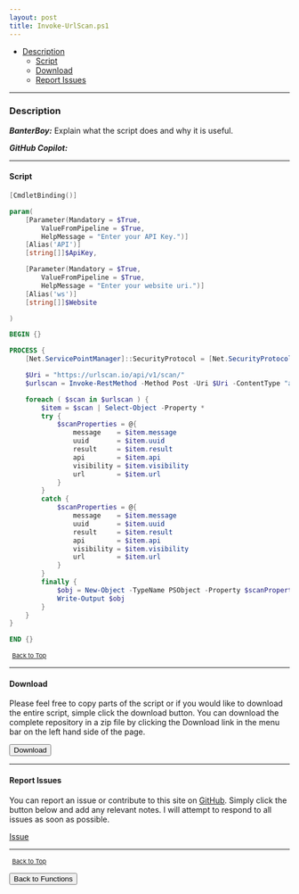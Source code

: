 ```yaml
---
layout: post
title: Invoke-UrlScan.ps1
---
```


- [Description](#description)
  - [Script](#script)
  - [Download](#download)
  - [Report Issues](#report-issues)

---

### Description

**_BanterBoy:_** Explain what the script does and why it is useful.

**_GitHub Copilot:_**

---

#### Script

```powershell
[CmdletBinding()]

param(
    [Parameter(Mandatory = $True,
        ValueFromPipeline = $True,
        HelpMessage = "Enter your API Key.")]
    [Alias('API')]
    [string[]]$ApiKey,

    [Parameter(Mandatory = $True,
        ValueFromPipeline = $True,
        HelpMessage = "Enter your website uri.")]
    [Alias('ws')]
    [string[]]$Website

)

BEGIN {}

PROCESS {
    [Net.ServicePointManager]::SecurityProtocol = [Net.SecurityProtocolType]::Tls12

    $Uri = "https://urlscan.io/api/v1/scan/"
    $urlscan = Invoke-RestMethod -Method Post -Uri $Uri -ContentType "application/json" -Headers @{"API-Key" = "$ApiKey" } -Body "{`"url`":`"$Website`"}"

    foreach ( $scan in $urlscan ) {
        $item = $scan | Select-Object -Property *
        try {
            $scanProperties = @{
                message    = $item.message
                uuid       = $item.uuid
                result     = $item.result
                api        = $item.api
                visibility = $item.visibility
                url        = $item.url
            }
        }
        catch {
            $scanProperties = @{
                message    = $item.message
                uuid       = $item.uuid
                result     = $item.result
                api        = $item.api
                visibility = $item.visibility
                url        = $item.url
            }
        }
        finally {
            $obj = New-Object -TypeName PSObject -Property $scanProperties
            Write-Output $obj
        }
    }
}

END {}
```

<span style="font-size:11px;"><a href="#"><i class="fas fa-caret-up" aria-hidden="true" style="color: white; margin-right:5px;"></i>Back to Top</a></span>

---

#### Download

Please feel free to copy parts of the script or if you would like to download the entire script, simple click the download button. You can download the complete repository in a zip file by clicking the Download link in the menu bar on the left hand side of the page.

<button class="btn" type="submit" onclick="window.open('/PowerShell/functions/Invoke-UrlScan.ps1')">
    <i class="fa fa-cloud-download-alt">
    </i>
        Download
</button>

---

#### Report Issues

You can report an issue or contribute to this site on <a href="https://github.com/BanterBoy/scripts-blog/issues">GitHub</a>. Simply click the button below and add any relevant notes. I will attempt to respond to all issues as soon as possible.

<!-- Place this tag where you want the button to render. -->

<a class="github-button" href="https://github.com/BanterBoy/scripts-blog/issues/new?title=Invoke-UrlScan.ps1&body=There is a problem with this function. Please find details below." data-show-count="true" aria-label="Issue BanterBoy/scripts-blog on GitHub">Issue</a>

---

<span style="font-size:11px;"><a href="#"><i class="fas fa-caret-up" aria-hidden="true" style="color: white; margin-right:5px;"></i>Back to Top</a></span>

<a href="/menu/_pages/functions.html">
    <button class="btn">
        <i class='fas fa-reply'>
        </i>
            Back to Functions
    </button>
</a>

[1]: http://ecotrust-canada.github.io/markdown-toc
[2]: https://github.com/googlearchive/code-prettify
